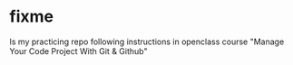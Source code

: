 # fixme

Is my practicing repo following instructions in openclass course "Manage Your Code Project With Git & Github"
